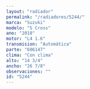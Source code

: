 ```yaml
---
layout: "radiador"
permalink: "/radiadores/5244/"
marca: "Suzuki"
modelo: "S Cross"
ano: "2018"
motor: "L4 1.6"
transmision: "Automática"
parte: "606147"
clima: "Con clima"
alto: "14 3/4"
ancho: "26 7/8"
observaciones: ""
id: "5244"
---
```


